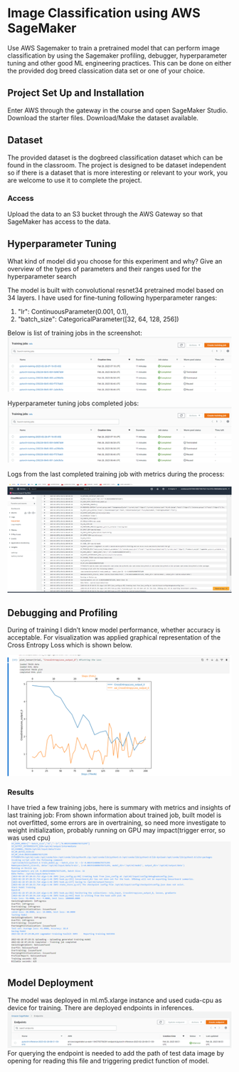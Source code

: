 # Image Classification using AWS SageMaker

Use AWS Sagemaker to train a pretrained model that can perform image classification by using the Sagemaker profiling, debugger, hyperparameter tuning and other good ML engineering practices. This can be done on either the provided dog breed classication data set or one of your choice.

## Project Set Up and Installation
Enter AWS through the gateway in the course and open SageMaker Studio. 
Download the starter files.
Download/Make the dataset available. 

## Dataset
The provided dataset is the dogbreed classification dataset which can be found in the classroom.
The project is designed to be dataset independent so if there is a dataset that is more interesting or relevant to your work, you are welcome to use it to complete the project.

### Access
Upload the data to an S3 bucket through the AWS Gateway so that SageMaker has access to the data. 

## Hyperparameter Tuning
What kind of model did you choose for this experiment and why? Give an overview of the types of parameters and their ranges used for the hyperparameter search

The model is built with convolutional resnet34 pretrained model based on 34 layers. 
I have used for fine-tuning following hyperparameter ranges: 
1. "lr": ContinuousParameter(0.001, 0.1),
2. "batch_size": CategoricalParameter([32, 64, 128, 256])

Below is list of training jobs in the screenshot:
![Alt text](training_jobs.png?raw=true "training_jobs.png")
 
Hyperparameter tuning jobs completed jobs:
![Alt text](training_jobs.png?raw=true "training_jobs.png")
 
Logs from the last completed training job with metrics during the process:

 ![Alt text](logs.png?raw=true "logs.png")


## Debugging and Profiling
During of training I didn’t know model performance, whether accuracy is acceptable. For visualization was applied graphical representation of the Cross Entropy Loss which is shown below.

![Alt text](plots.png?raw=true "plots.png")


### Results
I have tried a few training jobs, here is summary with metrics and insights of last training job: 
From shown information about trained job, built model is not overfitted, some errors are in overtraining, so need more investigate to weight initialization, probably running on GPU may impact(trigger error, so was used cpu)
![Alt text](training_metrics.png?raw=true "training_metrics.png")


## Model Deployment
The model was deployed in ml.m5.xlarge instance and used cuda-cpu as device for training.
There are deployed endpoints in inferences.
![Alt text](endpoint.png?raw=true "endpoint.png")
For querying the endpoint is needed to add the path of test data image by opening for reading this file and triggering predict function of model.

